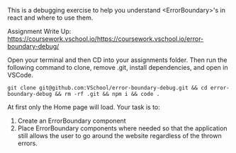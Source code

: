 This is a debugging exercise to help you understand \<ErrorBoundary>'s in react and where to use them.

Assignment Write Up: https://coursework.vschool.io/https://coursework.vschool.io/error-boundary-debug/

Open your terminal and then CD into your assignments folder.  Then run the following command to clone, remove .git, install dependencies, and open in VSCode.

`git clone git@github.com:VSchool/error-boundary-debug.git && cd error-boundary-debug && rm -rf .git && npm i && code .`

At first only the Home page will load.  Your task is to:
  1. Create an ErrorBoundary component
  2. Place ErrorBoundary components where needed so that the application still allows the user to go around the website regardless of the thrown errors.